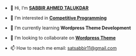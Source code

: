 - 👋 Hi, I’m [**SABBIR AHMED TALUKDAR**](https://www.facebook.com/satsabbir11)

- 👀 I’m interested in [**Competitive Programming**](https://www.stopstalk.com/user/profile/satsabbir11)

- 🌱 I’m currently learning **Wordpress Theme Development**

- 💞️ I’m looking to collaborate on [**Wordpress Theme**](https://github.com/satsabbir11/iPortfolio)

- 📫 How to reach me email: satsabbir11@gmail.com

<!---
satsabbir11/satsabbir11 is a ✨ special ✨ repository because its `README.md` (this file) appears on your GitHub profile.
You can click the Preview link to take a look at your changes.
--->
